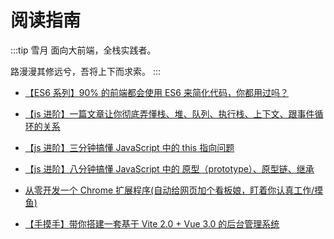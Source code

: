 # 阅读指南

:::tip 雪月
面向大前端，全栈实践者。

路漫漫其修远兮，吾将上下而求索。
:::

- [【ES6 系列】90% 的前端都会使用 ES6 来简化代码，你都用过吗？](https://juejin.cn/post/6960868793140641799)

- [【js 进阶】一篇文章让你彻底弄懂栈、堆、队列、执行栈、上下文、跟事件循环的关系](https://juejin.cn/post/6966158666030383118)

- [【js 进阶】三分钟搞懂 JavaScript 中的 this 指向问题](https://juejin.cn/post/6969450241997144095)

- [【js 进阶】八分钟搞懂 JavaScript 中的 原型（prototype）、原型链、继承](https://juejin.cn/post/6991736335249702949)

- [从零开发一个 Chrome 扩展程序(自动给网页加个看板娘，盯着你认真工作/摸鱼)](https://juejin.cn/post/7181709885409591354)

- [【手摸手】带你搭建一套基于 Vite 2.0 + Vue 3.0 的后台管理系统](https://juejin.cn/post/6959364560385998856)
